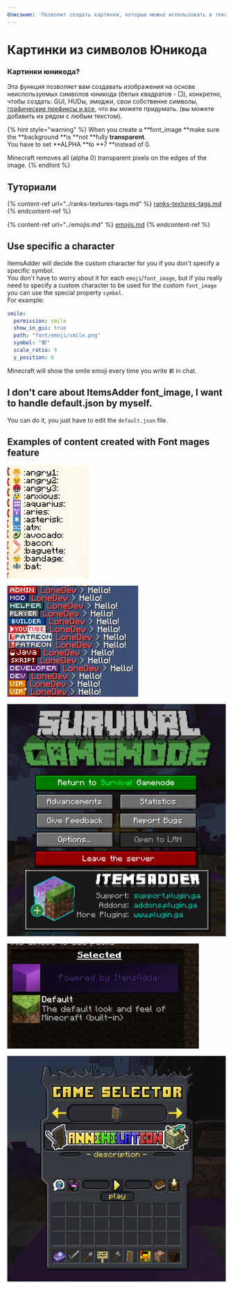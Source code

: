```yaml
---
Описание: 'Позволит создать картинки, которые можно использовать в тексте'
---
```


# Картинки из символов Юникода

### Картинки юникода?

Эта функция позволяет вам создавать изображения на основе неиспользуемых символов юникода \(белых квадратов - □\), конкретно, чтобы создать: GUI, HUDы, эмоджи, свои собственне символы, [графические префиксы и все](../ranks-textures-tags.md), что вы можете придумать. \(вы можете добавить их рядом с любым текстом\).

{% hint style="warning" %}
When you create a **font_image **make sure the **background **is **not **fully **transparent**.\
You have to set **ALPHA **to **7 **instead of 0.

Minecraft removes all (alpha 0) transparent pixels on the edges of the image.
{% endhint %}

## Туториали

{% content-ref url="../ranks-textures-tags.md" %}
[ranks-textures-tags.md](../ranks-textures-tags.md)
{% endcontent-ref %}

{% content-ref url="../emojis.md" %}
[emojis.md](../emojis.md)
{% endcontent-ref %}

## Use specific a character

ItemsAdder will decide the custom character for you if you don't specify a specific symbol.\
You don't have to worry about it for each `emoji`/`font_image`, but if you really need to specify a custom character to be used for the custom `font_image` you can use the special property `symbol`.\
For example:

```yaml
smile:
  permission: smile
  show_in_gui: true
  path: "font/emoji/smile.png"
  symbol: "鄿"
  scale_ratio: 9
  y_position: 8
```

Minecraft will show the smile emoji every time you write `鄿` in chat.

## I don't care about ItemsAdder font_image, I want to handle default.json by myself.

You can do it, you just have to edit the `default.json` file.

## Examples of content created with Font mages feature

![](<../../../../.gitbook/assets/immagine (102).png>)

![](<../../../../.gitbook/assets/image (27) (4).png>)

![](<../../../../.gitbook/assets/immagine (104).png>)

![](<../../../../.gitbook/assets/immagine (110).png>)

![](<../../../../.gitbook/assets/immagine (113).png>)
